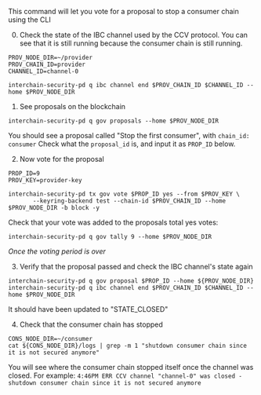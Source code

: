 

This command will let you vote for a proposal to stop a consumer chain using the CLI

0. Check the state of the IBC channel used by the CCV protocol. You can see that it is still running because the consumer chain is still running.

```
PROV_NODE_DIR=~/provider
PROV_CHAIN_ID=provider
CHANNEL_ID=channel-0

interchain-security-pd q ibc channel end $PROV_CHAIN_ID $CHANNEL_ID --home $PROV_NODE_DIR 
```

1. See proposals on the blockchain
```
interchain-security-pd q gov proposals --home $PROV_NODE_DIR
```
You should see a proposal called "Stop the first consumer", with `chain_id: consumer` Check what the `proposal_id` is, and input it as `PROP_ID` below.

2. Now vote for the proposal

```
PROP_ID=9
PROV_KEY=provider-key

interchain-security-pd tx gov vote $PROP_ID yes --from $PROV_KEY \
       --keyring-backend test --chain-id $PROV_CHAIN_ID --home $PROV_NODE_DIR -b block -y
```

Check that your vote was added to the proposals total yes votes:

```
interchain-security-pd q gov tally 9 --home $PROV_NODE_DIR
```

*Once the voting period is over*

3. Verify that the proposal passed and check the IBC channel's state again

```
interchain-security-pd q gov proposal $PROP_ID --home ${PROV_NODE_DIR}
interchain-security-pd q ibc channel end $PROV_CHAIN_ID $CHANNEL_ID --home $PROV_NODE_DIR 
```

It should have been updated to "STATE_CLOSED"


4. Check that the consumer chain has stopped
```
CONS_NODE_DIR=~/consumer
cat ${CONS_NODE_DIR}/logs | grep -m 1 "shutdown consumer chain since it is not secured anymore"
```

You will see where the consumer chain stopped itself once the channel was closed. For example: `4:46PM ERR CCV channel "channel-0" was closed - shutdown consumer chain since it is not secured anymore`
